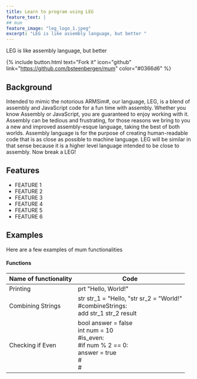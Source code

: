 ```yaml
---
title: Learn to program using LEG
feature_text: |
## mum
feature_image: "leg_logo_1.jpeg"
excerpt: "LEG is like assembly language, but better "
---
```


LEG is like assembly language, but better

{% include button.html text="Fork it" icon="github" link="https://github.com/bsteenbergen/mum" color="#0366d6" %}

## Background

Intended to mimic the notorious ARMSim#, our language, LEG, is a blend of assembly and JavaScript code for a fun time with assembly. Whether you know Assembly or JavaScript, you are guaranteed to enjoy working with it. Assembly can be tedious and frustrating, for those reasons we bring to you a new and improved assembly-esque language, taking the best of both worlds. Assembly language is for the purpose of creating human-readable code that is as close as possible to machine language. LEG will be similar in that sense because it is a higher level language intended to be close to assembly. Now break a LEG!

## Features

- FEATURE 1
- FEATURE 2
- FEATURE 3
- FEATURE 4
- FEATURE 5
- FEATURE 6

## Examples

Here are a few examples of mum functionalities

#### Functions

| Name of functionality | Code                                                                                                |
| --------------------- | --------------------------------------------------------------------------------------------------- |
| Printing              | prt "Hello, World!"                                                                                 |
| Combining Strings     | str str_1 = "Hello, "str sr_2 = "World!"<br>#combineStrings:<br>add str_1 str_2 result              |
| Checking if Even      | bool answer = false<br>int num = 10<br>#is_even:<br> #if num % 2 == 0:<br> answer = true<br> #<br># |
